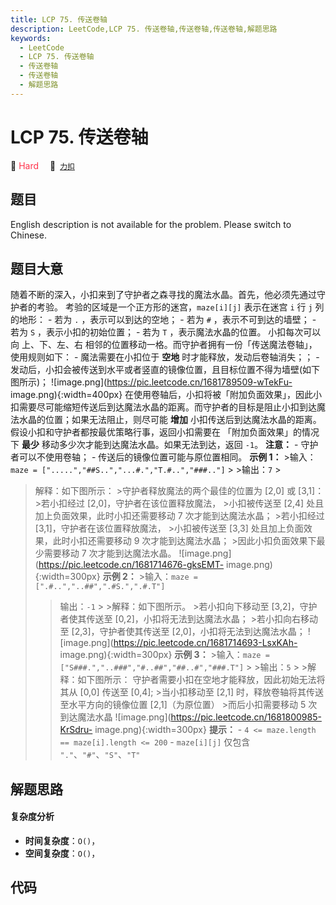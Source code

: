 ```yaml
---
title: LCP 75. 传送卷轴
description: LeetCode,LCP 75. 传送卷轴,传送卷轴,传送卷轴,解题思路
keywords:
  - LeetCode
  - LCP 75. 传送卷轴
  - 传送卷轴
  - 传送卷轴
  - 解题思路
---
```


# LCP 75. 传送卷轴

🔴 <font color=#ff334b>Hard</font>&emsp; 🔗&ensp;[`力扣`](https://leetcode.cn/problems/rdmXM7)

## 题目

English description is not available for the problem. Please switch to
Chinese.


## 题目大意

随着不断的深入，小扣来到了守护者之森寻找的魔法水晶。首先，他必须先通过守护者的考验。 考验的区域是一个正方形的迷宫，`maze[i][j]` 表示在迷宫
`i` 行 `j` 列的地形： \- 若为 `.` ，表示可以到达的空地； \- 若为 `#` ，表示不可到达的墙壁； \- 若为 `S`
，表示小扣的初始位置； \- 若为 `T` ，表示魔法水晶的位置。 小扣每次可以向 上、下、左、右
相邻的位置移动一格。而守护者拥有一份「传送魔法卷轴」，使用规则如下： \- 魔法需要在小扣位于 **空地** 时才能释放，发动后卷轴消失；； \-
发动后，小扣会被传送到水平或者竖直的镜像位置，且目标位置不得为墙壁(如下图所示)；
![image.png](https://pic.leetcode.cn/1681789509-wTekFu-
image.png){:width=400px}
在使用卷轴后，小扣将被「附加负面效果」，因此小扣需要尽可能缩短传送后到达魔法水晶的距离。而守护者的目标是阻止小扣到达魔法水晶的位置；如果无法阻止，则尽可能
**增加** 小扣传送后到达魔法水晶的距离。 假设小扣和守护者都按最优策略行事，返回小扣需要在 「附加负面效果」的情况下 **最少**
移动多少次才能到达魔法水晶。如果无法到达，返回 `-1`。 **注意：** \- 守护者可以不使用卷轴； \- 传送后的镜像位置可能与原位置相同。 **示例
1：** >输入：`maze = [".....","##S..","...#.","T.#..","###.."]` > >输出：`7` >
>解释：如下图所示： >守护者释放魔法的两个最佳的位置为 [2,0] 或 [3,1]： >若小扣经过 [2,0]，守护者在该位置释放魔法， >小扣被传送至
[2,4] 处且加上负面效果，此时小扣还需要移动 7 次才能到达魔法水晶； >若小扣经过 [3,1]，守护者在该位置释放魔法， >小扣被传送至 [3,3]
处且加上负面效果，此时小扣还需要移动 9 次才能到达魔法水晶； >因此小扣负面效果下最少需要移动 7 次才能到达魔法水晶。
![image.png](https://pic.leetcode.cn/1681714676-gksEMT-
image.png){:width=300px} **示例 2：** >输入：`maze = [".#..","..##",".#S.",".#.T"]`
> >输出：`-1` > >解释：如下图所示。 >若小扣向下移动至 [3,2]，守护者使其传送至 [0,2]，小扣将无法到达魔法水晶； >若小扣向右移动至
[2,3]，守护者使其传送至 [2,0]，小扣将无法到达魔法水晶；
![image.png](https://pic.leetcode.cn/1681714693-LsxKAh-
image.png){:width=300px} **示例 3：** >输入：`maze =
["S###.","..###","#..##","##..#","###.T"]` > >输出：`5` > >解释：如下图所示：
>守护者需要小扣在空地才能释放，因此初始无法将其从 [0,0] 传送至 [0,4]; >当小扣移动至 [2,1] 时，释放卷轴将其传送至水平方向的镜像位置
[2,1]（为原位置） >而后小扣需要移动 5 次到达魔法水晶
![image.png](https://pic.leetcode.cn/1681800985-KrSdru-
image.png){:width=300px} **提示：** \- `4 <= maze.length == maze[i].length <=
200` \- `maze[i][j]` 仅包含 `"."`、`"#"`、`"S"`、`"T"`


## 解题思路

#### 复杂度分析

- **时间复杂度**：`O()`，
- **空间复杂度**：`O()`，

## 代码

```javascript

```